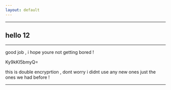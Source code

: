 ```yaml
---
layout: default
---
```


* * *

## hello 12

* * *

good job , i hope youre not getting bored !

Ky9kKI5bmyQ=

this is double encryprtion , dont worry i didnt use any new ones just the ones we had before !

* * *